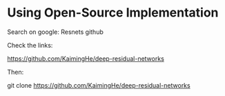 # Using Open-Source Implementation

Search on google: Resnets github

Check the links:

https://github.com/KaimingHe/deep-residual-networks

Then:

git clone https://github.com/KaimingHe/deep-residual-networks


